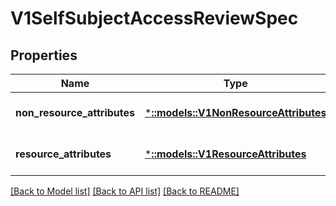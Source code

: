 # V1SelfSubjectAccessReviewSpec

## Properties
Name | Type | Description | Notes
------------ | ------------- | ------------- | -------------
**non_resource_attributes** | [***::models::V1NonResourceAttributes**](v1.NonResourceAttributes.md) | NonResourceAttributes describes information for a non-resource access request | [optional] [default to null]
**resource_attributes** | [***::models::V1ResourceAttributes**](v1.ResourceAttributes.md) | ResourceAuthorizationAttributes describes information for a resource access request | [optional] [default to null]

[[Back to Model list]](../README.md#documentation-for-models) [[Back to API list]](../README.md#documentation-for-api-endpoints) [[Back to README]](../README.md)


